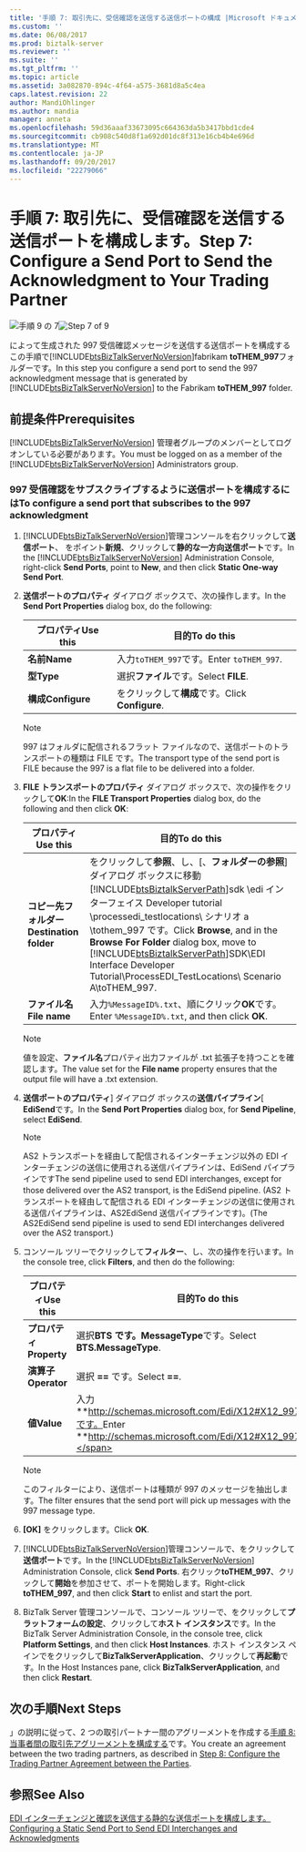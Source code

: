 ```yaml
---
title: '手順 7: 取引先に、受信確認を送信する送信ポートの構成 |Microsoft ドキュメント'
ms.custom: ''
ms.date: 06/08/2017
ms.prod: biztalk-server
ms.reviewer: ''
ms.suite: ''
ms.tgt_pltfrm: ''
ms.topic: article
ms.assetid: 3a082870-894c-4f64-a575-3681d8a5c4ea
caps.latest.revision: 22
author: MandiOhlinger
ms.author: mandia
manager: anneta
ms.openlocfilehash: 59d36aaaf33673095c664363da5b3417bbd1cde4
ms.sourcegitcommit: cb908c540d8f1a692d01dc8f313e16cb4b4e696d
ms.translationtype: MT
ms.contentlocale: ja-JP
ms.lasthandoff: 09/20/2017
ms.locfileid: "22279066"
---
```

# <a name="step-7-configure-a-send-port-to-send-the-acknowledgment-to-your-trading-partner"></a><span data-ttu-id="52e9e-102">手順 7: 取引先に、受信確認を送信する送信ポートを構成します。</span><span class="sxs-lookup"><span data-stu-id="52e9e-102">Step 7: Configure a Send Port to Send the Acknowledgment to Your Trading Partner</span></span>
<span data-ttu-id="52e9e-103">![手順 9 の 7](../adapters-and-accelerators/wcf-lob-adapter-sdk/media/step-7of9.gif "Step_7of9")</span><span class="sxs-lookup"><span data-stu-id="52e9e-103">![Step 7 of 9](../adapters-and-accelerators/wcf-lob-adapter-sdk/media/step-7of9.gif "Step_7of9")</span></span>  
  
 <span data-ttu-id="52e9e-104">によって生成された 997 受信確認メッセージを送信する送信ポートを構成するこの手順で[!INCLUDE[btsBizTalkServerNoVersion](../includes/btsbiztalkservernoversion-md.md)]fabrikam **toTHEM_997**フォルダーです。</span><span class="sxs-lookup"><span data-stu-id="52e9e-104">In this step you configure a send port to send the 997 acknowledgment message that is generated by [!INCLUDE[btsBizTalkServerNoVersion](../includes/btsbiztalkservernoversion-md.md)] to the Fabrikam **toTHEM_997** folder.</span></span>  
  
## <a name="prerequisites"></a><span data-ttu-id="52e9e-105">前提条件</span><span class="sxs-lookup"><span data-stu-id="52e9e-105">Prerequisites</span></span>  
 <span data-ttu-id="52e9e-106">[!INCLUDE[btsBizTalkServerNoVersion](../includes/btsbiztalkservernoversion-md.md)] 管理者グループのメンバーとしてログオンしている必要があります。</span><span class="sxs-lookup"><span data-stu-id="52e9e-106">You must be logged on as a member of the [!INCLUDE[btsBizTalkServerNoVersion](../includes/btsbiztalkservernoversion-md.md)] Administrators group.</span></span>  
  
### <a name="to-configure-a-send-port-that-subscribes-to-the-997-acknowledgment"></a><span data-ttu-id="52e9e-107">997 受信確認をサブスクライブするように送信ポートを構成するには</span><span class="sxs-lookup"><span data-stu-id="52e9e-107">To configure a send port that subscribes to the 997 acknowledgment</span></span>  
  
1.  <span data-ttu-id="52e9e-108">[!INCLUDE[btsBizTalkServerNoVersion](../includes/btsbiztalkservernoversion-md.md)]管理コンソールを右クリックして**送信ポート**、 をポイント**新規**、クリックして**静的な一方向送信ポート**です。</span><span class="sxs-lookup"><span data-stu-id="52e9e-108">In the [!INCLUDE[btsBizTalkServerNoVersion](../includes/btsbiztalkservernoversion-md.md)] Administration Console, right-click **Send Ports**, point to **New**, and then click **Static One-way Send Port**.</span></span>  
  
2.  <span data-ttu-id="52e9e-109">**送信ポートのプロパティ** ダイアログ ボックスで、次の操作します。</span><span class="sxs-lookup"><span data-stu-id="52e9e-109">In the **Send Port Properties** dialog box, do the following:</span></span>  
  
    |<span data-ttu-id="52e9e-110">プロパティ</span><span class="sxs-lookup"><span data-stu-id="52e9e-110">Use this</span></span>|<span data-ttu-id="52e9e-111">目的</span><span class="sxs-lookup"><span data-stu-id="52e9e-111">To do this</span></span>|  
    |--------------|----------------|  
    |<span data-ttu-id="52e9e-112">**名前**</span><span class="sxs-lookup"><span data-stu-id="52e9e-112">**Name**</span></span>|<span data-ttu-id="52e9e-113">入力`toTHEM_997`です。</span><span class="sxs-lookup"><span data-stu-id="52e9e-113">Enter `toTHEM_997`.</span></span>|  
    |<span data-ttu-id="52e9e-114">**型**</span><span class="sxs-lookup"><span data-stu-id="52e9e-114">**Type**</span></span>|<span data-ttu-id="52e9e-115">選択**ファイル**です。</span><span class="sxs-lookup"><span data-stu-id="52e9e-115">Select **FILE**.</span></span>|  
    |<span data-ttu-id="52e9e-116">**構成**</span><span class="sxs-lookup"><span data-stu-id="52e9e-116">**Configure**</span></span>|<span data-ttu-id="52e9e-117">をクリックして**構成**です。</span><span class="sxs-lookup"><span data-stu-id="52e9e-117">Click **Configure**.</span></span>|  
  
    > [!NOTE]
    >  <span data-ttu-id="52e9e-118">997 はフォルダに配信されるフラット ファイルなので、送信ポートのトランスポートの種類は FILE です。</span><span class="sxs-lookup"><span data-stu-id="52e9e-118">The transport type of the send port is FILE because the 997 is a flat file to be delivered into a folder.</span></span>  
  
3.  <span data-ttu-id="52e9e-119">**FILE トランスポートのプロパティ** ダイアログ ボックスで、次の操作をクリックして**OK**:</span><span class="sxs-lookup"><span data-stu-id="52e9e-119">In the **FILE Transport Properties** dialog box, do the following and then click **OK**:</span></span>  
  
    |<span data-ttu-id="52e9e-120">プロパティ</span><span class="sxs-lookup"><span data-stu-id="52e9e-120">Use this</span></span>|<span data-ttu-id="52e9e-121">目的</span><span class="sxs-lookup"><span data-stu-id="52e9e-121">To do this</span></span>|  
    |--------------|----------------|  
    |<span data-ttu-id="52e9e-122">**コピー先フォルダー**</span><span class="sxs-lookup"><span data-stu-id="52e9e-122">**Destination folder**</span></span>|<span data-ttu-id="52e9e-123">をクリックして**参照**、し、[、**フォルダーの参照**] ダイアログ ボックスに移動[!INCLUDE[btsBiztalkServerPath](../includes/btsbiztalkserverpath-md.md)]sdk \edi インターフェイス Developer tutorial \processedi_testlocations\ シナリオ a \tothem_997 です。</span><span class="sxs-lookup"><span data-stu-id="52e9e-123">Click **Browse**, and in the **Browse For Folder** dialog box, move to [!INCLUDE[btsBiztalkServerPath](../includes/btsbiztalkserverpath-md.md)]SDK\EDI Interface Developer Tutorial\ProcessEDI_TestLocations\ Scenario A\toTHEM_997.</span></span>|  
    |<span data-ttu-id="52e9e-124">**ファイル名**</span><span class="sxs-lookup"><span data-stu-id="52e9e-124">**File name**</span></span>|<span data-ttu-id="52e9e-125">入力`%MessageID%.txt`、順にクリック**OK**です。</span><span class="sxs-lookup"><span data-stu-id="52e9e-125">Enter `%MessageID%.txt`, and then click **OK**.</span></span>|  
  
    > [!NOTE]
    >  <span data-ttu-id="52e9e-126">値を設定、**ファイル名**プロパティ出力ファイルが .txt 拡張子を持つことを確認します。</span><span class="sxs-lookup"><span data-stu-id="52e9e-126">The value set for the **File name** property ensures that the output file will have a .txt extension.</span></span>  
  
4.  <span data-ttu-id="52e9e-127">**送信ポートのプロパティ**] ダイアログ ボックスの**送信パイプライン**[ **EdiSend**です。</span><span class="sxs-lookup"><span data-stu-id="52e9e-127">In the **Send Port Properties** dialog box, for **Send Pipeline**, select **EdiSend**.</span></span>  
  
    > [!NOTE]
    >  <span data-ttu-id="52e9e-128">AS2 トランスポートを経由して配信されるインターチェンジ以外の EDI インターチェンジの送信に使用される送信パイプラインは、EdiSend パイプラインです</span><span class="sxs-lookup"><span data-stu-id="52e9e-128">The send pipeline used to send EDI interchanges, except for those delivered over the AS2 transport, is the EdiSend pipeline.</span></span> <span data-ttu-id="52e9e-129">(AS2 トランスポートを経由して配信される EDI インターチェンジの送信に使用される送信パイプラインは、AS2EdiSend 送信パイプラインです)。</span><span class="sxs-lookup"><span data-stu-id="52e9e-129">(The AS2EdiSend send pipeline is used to send EDI interchanges delivered over the AS2 transport.)</span></span>  
  
5.  <span data-ttu-id="52e9e-130">コンソール ツリーでクリックして**フィルター**、し、次の操作を行います。</span><span class="sxs-lookup"><span data-stu-id="52e9e-130">In the console tree, click **Filters**, and then do the following:</span></span>  
  
    |<span data-ttu-id="52e9e-131">プロパティ</span><span class="sxs-lookup"><span data-stu-id="52e9e-131">Use this</span></span>|<span data-ttu-id="52e9e-132">目的</span><span class="sxs-lookup"><span data-stu-id="52e9e-132">To do this</span></span>|  
    |--------------|----------------|  
    |<span data-ttu-id="52e9e-133">**プロパティ**</span><span class="sxs-lookup"><span data-stu-id="52e9e-133">**Property**</span></span>|<span data-ttu-id="52e9e-134">選択**BTS です。MessageType**です。</span><span class="sxs-lookup"><span data-stu-id="52e9e-134">Select **BTS.MessageType**.</span></span>|  
    |<span data-ttu-id="52e9e-135">**演算子**</span><span class="sxs-lookup"><span data-stu-id="52e9e-135">**Operator**</span></span>|<span data-ttu-id="52e9e-136">選択 **==** です。</span><span class="sxs-lookup"><span data-stu-id="52e9e-136">Select **==**.</span></span>|  
    |<span data-ttu-id="52e9e-137">**値**</span><span class="sxs-lookup"><span data-stu-id="52e9e-137">**Value**</span></span>|<span data-ttu-id="52e9e-138">入力**http://schemas.microsoft.com/Edi/X12#X12_997_Root**です。</span><span class="sxs-lookup"><span data-stu-id="52e9e-138">Enter **http://schemas.microsoft.com/Edi/X12#X12_997_Root**.</span></span>|  
  
    > [!NOTE]
    >  <span data-ttu-id="52e9e-139">このフィルターにより、送信ポートは種類が 997 のメッセージを抽出します。</span><span class="sxs-lookup"><span data-stu-id="52e9e-139">The filter ensures that the send port will pick up messages with the 997 message type.</span></span>  
  
6.  <span data-ttu-id="52e9e-140">**[OK]** をクリックします。</span><span class="sxs-lookup"><span data-stu-id="52e9e-140">Click **OK**.</span></span>  
  
7.  <span data-ttu-id="52e9e-141">[!INCLUDE[btsBizTalkServerNoVersion](../includes/btsbiztalkservernoversion-md.md)]管理コンソールで、をクリックして**送信ポート**です。</span><span class="sxs-lookup"><span data-stu-id="52e9e-141">In the [!INCLUDE[btsBizTalkServerNoVersion](../includes/btsbiztalkservernoversion-md.md)] Administration Console, click **Send Ports**.</span></span> <span data-ttu-id="52e9e-142">右クリック**toTHEM_997**、クリックして**開始**を参加させて、ポートを開始します。</span><span class="sxs-lookup"><span data-stu-id="52e9e-142">Right-click **toTHEM_997**, and then click **Start** to enlist and start the port.</span></span>  
  
8.  <span data-ttu-id="52e9e-143">BizTalk Server 管理コンソールで、コンソール ツリーで、をクリックして**プラットフォームの設定**、クリックして**ホスト インスタンス**です。</span><span class="sxs-lookup"><span data-stu-id="52e9e-143">In the BizTalk Server Administration Console, in the console tree, click **Platform Settings**, and then click **Host Instances**.</span></span> <span data-ttu-id="52e9e-144">ホスト インスタンス ペインでをクリックして**BizTalkServerApplication**、クリックして**再起動**です。</span><span class="sxs-lookup"><span data-stu-id="52e9e-144">In the Host Instances pane, click **BizTalkServerApplication**, and then click **Restart**.</span></span>  
  
## <a name="next-steps"></a><span data-ttu-id="52e9e-145">次の手順</span><span class="sxs-lookup"><span data-stu-id="52e9e-145">Next Steps</span></span>  
 <span data-ttu-id="52e9e-146">」の説明に従って、2 つの取引パートナー間のアグリーメントを作成する[手順 8: 当事者間の取引先アグリーメントを構成する](../core/step-8-configure-the-trading-partner-agreement-between-the-parties.md)です。</span><span class="sxs-lookup"><span data-stu-id="52e9e-146">You create an agreement between the two trading partners, as described in [Step 8: Configure the Trading Partner Agreement between the Parties](../core/step-8-configure-the-trading-partner-agreement-between-the-parties.md).</span></span>  
  
## <a name="see-also"></a><span data-ttu-id="52e9e-147">参照</span><span class="sxs-lookup"><span data-stu-id="52e9e-147">See Also</span></span>  
 [<span data-ttu-id="52e9e-148">EDI インターチェンジと確認を送信する静的な送信ポートを構成します。</span><span class="sxs-lookup"><span data-stu-id="52e9e-148">Configuring a Static Send Port to Send EDI Interchanges and Acknowledgments</span></span>](../core/configuring-a-static-send-port-to-send-edi-interchanges-and-acknowledgments.md)